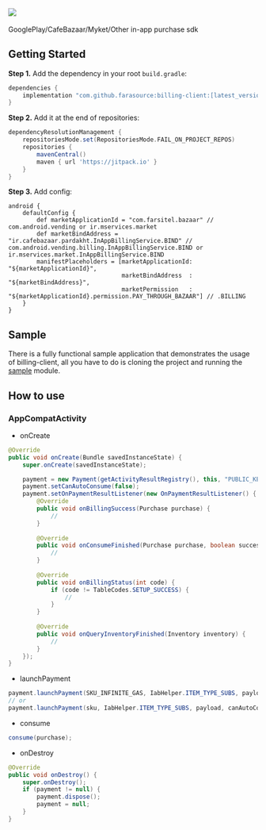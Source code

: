 [![](https://jitpack.io/v/farasource/billing-client.svg)](https://jitpack.io/#farasource/billing-client)
-
GooglePlay/CafeBazaar/Myket/Other in-app purchase sdk

## Getting Started

**Step 1.** Add the dependency in your root `build.gradle`:
```groovy
dependencies {
    implementation "com.github.farasource:billing-client:[latest_version]"
}
```

**Step 2.** Add it at the end of repositories:
```groovy
dependencyResolutionManagement {
    repositoriesMode.set(RepositoriesMode.FAIL_ON_PROJECT_REPOS)
    repositories {
        mavenCentral()
        maven { url 'https://jitpack.io' }
    }
}
```

**Step 3.** Add config:
```GRADLE
android {
    defaultConfig {
        def marketApplicationId = "com.farsitel.bazaar" // com.android.vending or ir.mservices.market
        def marketBindAddress = "ir.cafebazaar.pardakht.InAppBillingService.BIND" // com.android.vending.billing.InAppBillingService.BIND or ir.mservices.market.InAppBillingService.BIND
        manifestPlaceholders = [marketApplicationId: "${marketApplicationId}",
                                marketBindAddress  : "${marketBindAddress}",
                                marketPermission   : "${marketApplicationId}.permission.PAY_THROUGH_BAZAAR"] // .BILLING
    }
}
```
## Sample
There is a fully functional sample application that demonstrates the usage of billing-client, all you have to do is cloning the project and running the [sample](https://github.com/farasource/billing-client/tree/master/sample) module.
## How to use
### AppCompatActivity

* onCreate
```JAVA
@Override
public void onCreate(Bundle savedInstanceState) {
    super.onCreate(savedInstanceState);

    payment = new Payment(getActivityResultRegistry(), this, "PUBLIC_KEY");
    payment.setCanAutoConsume(false);
    payment.setOnPaymentResultListener(new OnPaymentResultListener() {
        @Override
        public void onBillingSuccess(Purchase purchase) {
            //
        }
        
        @Override
        public void onConsumeFinished(Purchase purchase, boolean success) {
            //
        }
        
        @Override
        public void onBillingStatus(int code) {
            if (code != TableCodes.SETUP_SUCCESS) {
                //
            }
        }
        
        @Override
        public void onQueryInventoryFinished(Inventory inventory) {
            //
        }
    });
}
```

* launchPayment
```JAVA
payment.launchPayment(SKU_INFINITE_GAS, IabHelper.ITEM_TYPE_SUBS, payload);
// or
payment.launchPayment(sku, IabHelper.ITEM_TYPE_SUBS, payload, canAutoConsume);
```

* consume
```JAVA
consume(purchase);
```

* onDestroy
```JAVA
@Override
public void onDestroy() {
    super.onDestroy();
    if (payment != null) {
        payment.dispose();
        payment = null;
    }
}
```
